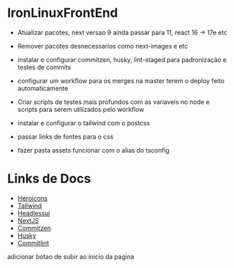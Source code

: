 # IronLinuxFrontEnd

- Atualizar pacotes, next versao 9 ainda passar para 11, react 16 -> 17e etc
- Remover pacotes desnecessarios como next-images e etc
- instalar e configurar commitzen, husky, lint-staged para padronização e testes de commits
- configurar um workflow para os merges na master terem o deploy feito automaticamente
- Criar scripts de testes mais profundos com as variaveis no node e scripts para serem utilizados pelo workflow
- instalar e configurar o tailwind com o postcss
- passar links de fontes para o css

- fazer pasta assets funcionar com o alias do tsconfig

# Links de Docs

- [Heroicons](https://heroicons.com/)
- [Tailwind](https://tailwindcss.com/docs)
- [Headlessui](https://headlessui.dev/)
- [NextJS](https://nextjs.org/docs)
- [Commitzen](https://commitizen.github.io/cz-cli/)
- [Husky](https://typicode.github.io/husky/#/)
- [Commitlint](https://commitlint.js.org/#/)

adicionar botao de subir ao inicio da pagina

